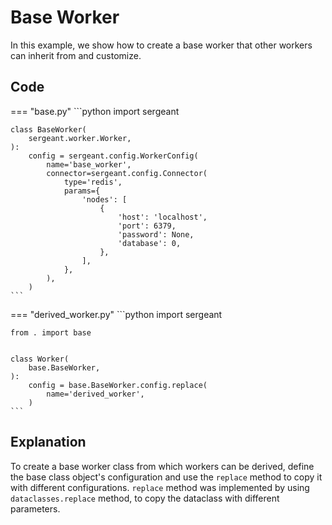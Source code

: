 # Base Worker

In this example, we show how to create a base worker that other workers can inherit from and customize.


## Code

=== "base.py"
    ```python
    import sergeant


    class BaseWorker(
        sergeant.worker.Worker,
    ):
        config = sergeant.config.WorkerConfig(
            name='base_worker',
            connector=sergeant.config.Connector(
                type='redis',
                params={
                    'nodes': [
                        {
                            'host': 'localhost',
                            'port': 6379,
                            'password': None,
                            'database': 0,
                        },
                    ],
                },
            ),
        )
    ```

=== "derived_worker.py"
    ```python
    import sergeant

    from . import base


    class Worker(
        base.BaseWorker,
    ):
        config = base.BaseWorker.config.replace(
            name='derived_worker',
        )
    ```


## Explanation

To create a base worker class from which workers can be derived, define the base class object's configuration and use the `replace` method to copy it with different configurations. `replace` method was implemented by using `dataclasses.replace` method, to copy the dataclass with different parameters.
